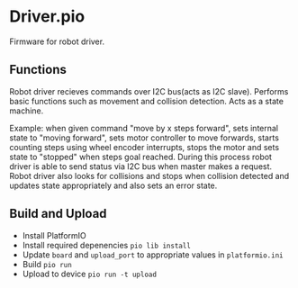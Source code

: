 # Driver.pio

Firmware for robot driver.

## Functions

Robot driver recieves commands over I2C bus(acts as I2C slave).
Performs basic functions such as movement and collision detection.
Acts as a state machine.

Example: when given command "move by x steps forward", 
sets internal state to "moving forward",
sets motor controller to move forwards,
starts counting steps using wheel encoder interrupts,
stops the motor and sets state to "stopped" when steps goal reached.
During this process robot driver is able to send status via I2C bus when
master makes a request. Robot driver also looks for collisions and stops
when collision detected and updates state appropriately and also sets an
error state.

## Build and Upload

* Install PlatformIO
* Install required depenencies `pio lib install`
* Update `board` and `upload_port` to appropriate values in `platformio.ini`
* Build `pio run`
* Upload to device `pio run -t upload`